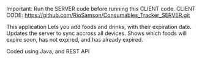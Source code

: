 Important: Run the SERVER code before running this CLIENT code. 
CLIENT CODE: https://github.com/RioSamson/Consumables_Tracker_SERVER.git

This application Lets you add foods and drinks, with their expiration date. Updates the server to sync accross all devices.
Shows which foods will expire soon, has not expired, and has already expired.

Coded using Java, and REST API
